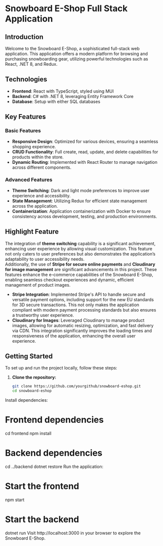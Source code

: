 # Snowboard E-Shop Full Stack Application

## Introduction

Welcome to the Snowboard E-Shop, a sophisticated full-stack web application. This application offers a modern platform for browsing and purchasing snowboarding gear, utilizing powerful technologies such as React, .NET 8, and Redux.

## Technologies

- **Frontend**: React with TypeScript, styled using MUI
- **Backend**: C# with .NET 8, leveraging Entity Framework Core
- **Database**: Setup with either SQL databases

## Key Features

### Basic Features

- **Responsive Design**: Optimized for various devices, ensuring a seamless shopping experience.
- **CRUD Functionality**: Full create, read, update, and delete capabilities for products within the store.
- **Dynamic Routing**: Implemented with React Router to manage navigation across different components.

### Advanced Features

- **Theme Switching**: Dark and light mode preferences to improve user experience and accessibility.
- **State Management**: Utilizing Redux for efficient state management across the application.
- **Containerization**: Application containerization with Docker to ensure consistency across development, testing, and production environments.

## Highlight Feature

The integration of **theme switching** capability is a significant achievement, enhancing user experience by allowing visual customization. This feature not only caters to user preferences but also demonstrates the application’s adaptability to user accessibility needs. <br>
Additionally, the use of **Stripe for secure online payments** and **Cloudinary for image management** are significant advancements in this project. These features enhance the e-commerce capabilities of the Snowboard E-Shop, enabling seamless checkout experiences and dynamic, efficient management of product images. 

- **Stripe Integration**: Implemented Stripe's API to handle secure and versatile payment options, including support for the new EU standards for 3D secure transactions. This not only makes the application compliant with modern payment processing standards but also ensures a trustworthy user experience.
- **Cloudinary for Images**: Leveraged Cloudinary to manage product images, allowing for automatic resizing, optimization, and fast delivery via CDN. This integration significantly improves the loading times and responsiveness of the application, enhancing the overall user experience.

## Getting Started

To set up and run the project locally, follow these steps:

1. **Clone the repository:**
   ```bash
   git clone https://github.com/yourgithub/snowboard-eshop.git
   cd snowboard-eshop

Install dependencies:

# Frontend dependencies
cd frontend
npm install

# Backend dependencies
cd ../backend
dotnet restore
Run the application:

# Start the frontend
npm start

# Start the backend
dotnet run
Visit http://localhost:3000 in your browser to explore the Snowboard E-Shop.
